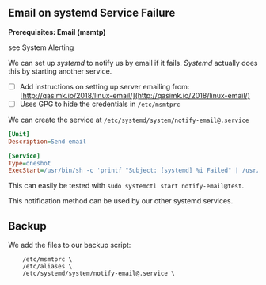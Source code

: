 ## Email on systemd Service Failure

**Prerequisites: Email \(msmtp\)**

see System Alerting 

We can set up _systemd_ to notify us by email if it fails. _Systemd_ actually does this by starting another service.

* [ ] Add instructions on setting up server emailing from: [http://qasimk.io/2018/linux-email/](http://qasimk.io/2018/linux-email/)
* [ ] Uses GPG to hide the credentials in `/etc/msmtprc`

We can create the service at `/etc/systemd/system/notify-email@.service`

```ini
[Unit]
Description=Send email

[Service]
Type=oneshot
ExecStart=/usr/bin/sh -c 'printf "Subject: [systemd] %i Failed" | /usr/bin/msmtp default'
```

This can easily be tested with `sudo systemctl start notify-email@test`.

This notification method can be used by our other systemd services.

## Backup

We add the files to our backup script:

```
    /etc/msmtprc \
    /etc/aliases \
    /etc/systemd/system/notify-email@.service \
```



